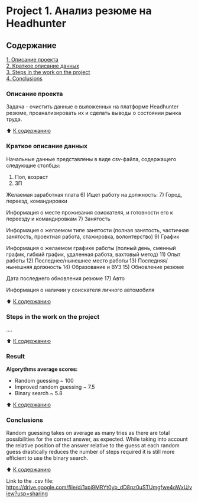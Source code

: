 # Project 1. Анализ резюме на Headhunter


## Содержание
[1. Описание проекта](#Описание-проекта)  
[2. Краткое описание данных](#Краткое-описание-данных)  
[3. Steps in the work on the project](#steps-in-the-work-on-the-project)  
[4. Conclusions](#conclusions)


### Описание проекта
Задача - очистить данные о выложенных на платформе Headhunter резюме, проанализировать их и сделать выводы о состоянии рынка труда.

:arrow_up: [К содержанию](#Содержание)


### Краткое описание данных
Начальные данные представлены в виде csv-файла, содержащего следующие столбцы:
1) Пол, возраст
2) ЗП

  Желаемая заработная плата
6) Ищет работу на должность:
7) Город, переезд, командировки

  Информация о месте проживания соискателя, и готовности его к переезду и командировкам
7) Занятость

  Информация о желаемом типе занятости (полная занятость, частичная занятость, проектная работа, стажировка, волонтерство)
9) График

  Информация о желаемом графике работы (полный день, сменный график, гибкий график, удаленная работа, вахтовый метод)
11) Опыт работы
12) Последнее/нынешнее место работы
13) Последняя/нынешняя должность
14) Образование и ВУЗ
15) Обновление резюме

  Дата последнего обновления резюме
17) Авто

  Информация о наличии у соискателя личного автомобиля

:arrow_up: [К содержанию](#Содержание)


### Steps in the work on the project
....

:arrow_up: [К содержанию](#Содержание)


### Result
**Algorythms average scores:**
- Random guessing ~ 100
- Improved random guessing ~ 7.5
- Binary search ~ 5.8

:arrow_up: [К содержанию](#Содержание)


### Conclusions
Random guessing takes on average as many tries as there are total possibilities for the correct answer, as expected.
While taking into account the relative position of the answer relative to the guess at each random guess drastically reduces the number of steps required it is still more efficient to use the binary search.

:arrow_up: [К содержанию](#Содержание)

Link to the .csv file:
https://drive.google.com/file/d/1xpi9MRYt0yb_dD8pz0uSTUmgfwe4oWxU/view?usp=sharing

